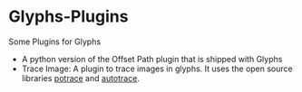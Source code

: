 # Glyphs-Plugins
Some Plugins for Glyphs

* A python version of the Offset Path plugin that is shipped with Glyphs
* Trace Image: A plugin to trace images in glyphs. It uses the open source libraries [potrace](http://potrace.sourceforge.net) and [autotrace](http://autotrace.sourceforge.net).
